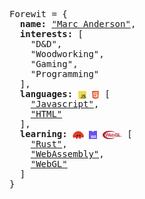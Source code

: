 <pre >
Forewit = {
  <strong>name:</strong> <a href="#">"Marc Anderson"</a>,
  <strong>interests:</strong> [
    "D&D",
    "Woodworking",
    "Gaming",
    "Programming"
  ],
  <strong>languages:</strong> <img height="13" valign="middle" src="img/javascript.png" /> <img height="13"  valign="middle" src="img/html5.png" /> [
    <a href="#">"Javascript"</a>,
    <a href="#">"HTML"</a>
  ],
  <strong>learning:</strong> <img height="13" valign="middle" src="img/rust.png" /> <img height="13" valign="middle" src="img/webassembly.png" /> <img height="13" valign="middle" src="img/webgl.png" /> [
    <a href="#">"Rust"</a>,
    <a href="#">"WebAssembly"</a>,
    <a href="#">"WebGL"</a>
  ]
}
</pre>